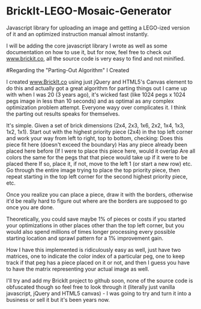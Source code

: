 # BrickIt-LEGO-Mosaic-Generator
Javascript library for uploading an image and getting a LEGO-ized version of it and an optimized instruction manual almost instantly.

I will be adding the core javascript library I wrote as well as some documentation on how to use it, but for now, feel free to check out www.brickit.co, all the source code is very easy to find and not minified.

#Regarding the "Parting-Out Algorithm" I Created

I created www.BrickIt.co using just jQuery and HTML5's Canvas element to do this and actually got a great algorithm for parting things out I came up with when I was 20 (3 years ago), it's wicked fast (like 1024 pegs x 1024 pegs image in less than 10 seconds) and as optimal as any complex optimization problem attempt. Everyone wayy over complicates it. I think the parting out results speaks for themselves.

It's simple. Given a set of brick dimensions (2x4, 2x3, 1x6, 2x2, 1x4, 1x3, 1x2, 1x1). Start out with the highest priority piece (2x4) in the top left corner and work your way from left to right, top to bottom, checking:
Does this piece fit here (doesn't exceed the boundary)
Has any piece already been placed here before (If I were to place this piece here, would it overlap 
Are all colors the same for the pegs that that piece would take up if it were to be placed there
If so, place it, if not, move to the left 1 (or start a new row) etc.
Go through the entire image trying to place the top priority piece, then repeat starting in the top left corner for the second highest priority piece, etc.

Once you realize you can place a piece, draw it with the borders, otherwise it'd be really hard to figure out where are the borders are supposed to go once you are done.

Theoretically, you could save maybe 1% of pieces or costs if you started your optimizations in other places other than the top left corner, but you would also spend millions of times longer processing every possible starting location and sprawl pattern for a 1% improvement gain.

How I have this implemented is ridiculously easy as well, just have two matrices, one to indicate the color index of a particular peg, one to keep track if that peg has a piece placed on it or not, and then I guess you have to have the matrix representing your actual image as well.

I'll try and add my BrickIt project to github soon, none of the source code is obfuscated though so feel free to look through it (literally just vanilla javascript, jQuery and HTML5 canvas) - I was going to try and turn it into a business or sell it but it's been years now.
